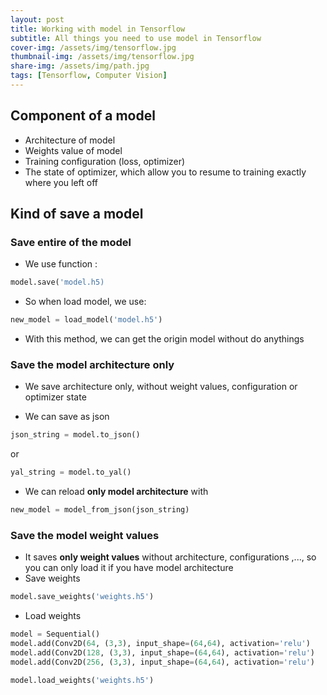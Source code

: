 ```yaml
---
layout: post
title: Working with model in Tensorflow
subtitle: All things you need to use model in Tensorflow
cover-img: /assets/img/tensorflow.jpg
thumbnail-img: /assets/img/tensorflow.jpg
share-img: /assets/img/path.jpg
tags: [Tensorflow, Computer Vision]
---
```


## Component of a model
- Architecture of model
- Weights value of model
- Training configuration (loss, optimizer)
- The state of optimizer, which allow you to resume to training exactly where you left off

## Kind of save a model

### Save entire of the model
- We use function :
```python
model.save('model.h5)
```

- So when load model, we use:
```python
new_model = load_model('model.h5')
```
- With this method, we can get the origin model without do anythings

### Save the model architecture only
- We save architecture only, without weight values, configuration or optimizer state

- We can save as json
```python
json_string = model.to_json()
```
or 
```python
yal_string = model.to_yal()
```
- We can reload **only model architecture** with
```python
new_model = model_from_json(json_string)
```

### Save the model weight values
- It saves **only weight values** without architecture, configurations ,..., so you can only load it if you have model architecture
- Save weights
```python
model.save_weights('weights.h5')
```
- Load weights   

```python
model = Sequential()
model.add(Conv2D(64, (3,3), input_shape=(64,64), activation='relu')
model.add(Conv2D(128, (3,3), input_shape=(64,64), activation='relu')
model.add(Conv2D(256, (3,3), input_shape=(64,64), activation='relu')

model.load_weights('weights.h5')
```
